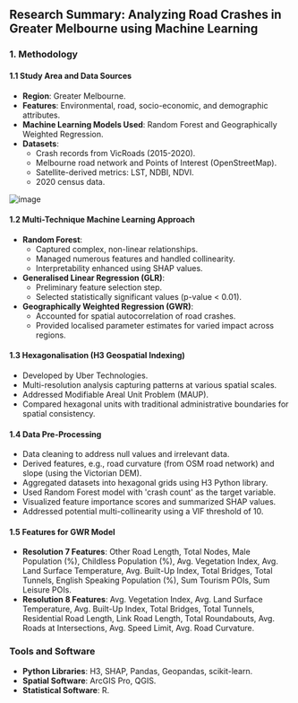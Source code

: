 ## Research Summary: Analyzing Road Crashes in Greater Melbourne using Machine Learning

### **1. Methodology**
#### **1.1 Study Area and Data Sources**
- **Region**: Greater Melbourne.
- **Features**: Environmental, road, socio-economic, and demographic attributes.
- **Machine Learning Models Used**: Random Forest and Geographically Weighted Regression.
- **Datasets**:
  - Crash records from VicRoads (2015-2020).
  - Melbourne road network and Points of Interest (OpenStreetMap).
  - Satellite-derived metrics: LST, NDBI, NDVI.
  - 2020 census data.

![image](https://github.com/chrisxj33/Capstone-Research/assets/53899548/97ccec76-043b-46e4-a836-03ea2e7a7ead)

#### **1.2 Multi-Technique Machine Learning Approach**
- **Random Forest**: 
  - Captured complex, non-linear relationships.
  - Managed numerous features and handled collinearity.
  - Interpretability enhanced using SHAP values.
- **Generalised Linear Regression (GLR)**:
  - Preliminary feature selection step.
  - Selected statistically significant values (p-value < 0.01).
- **Geographically Weighted Regression (GWR)**:
  - Accounted for spatial autocorrelation of road crashes.
  - Provided localised parameter estimates for varied impact across regions.

#### **1.3 Hexagonalisation (H3 Geospatial Indexing)**
- Developed by Uber Technologies.
- Multi-resolution analysis capturing patterns at various spatial scales.
- Addressed Modifiable Areal Unit Problem (MAUP).
- Compared hexagonal units with traditional administrative boundaries for spatial consistency.

#### **1.4 Data Pre-Processing**
- Data cleaning to address null values and irrelevant data.
- Derived features, e.g., road curvature (from OSM road network) and slope (using the Victorian DEM).
- Aggregated datasets into hexagonal grids using H3 Python library.
- Used Random Forest model with 'crash count' as the target variable.
- Visualized feature importance scores and summarized SHAP values.
- Addressed potential multi-collinearity using a VIF threshold of 10.

#### **1.5 Features for GWR Model**
- **Resolution 7 Features**: Other Road Length, Total Nodes, Male Population (%), Childless Population (%), Avg. Vegetation Index, Avg. Land Surface Temperature, Avg. Built-Up Index, Total Bridges, Total Tunnels, English Speaking Population (%), Sum Tourism POIs, Sum Leisure POIs.
- **Resolution 8 Features**: Avg. Vegetation Index, Avg. Land Surface Temperature, Avg. Built-Up Index, Total Bridges, Total Tunnels, Residential Road Length, Link Road Length, Total Roundabouts, Avg. Roads at Intersections, Avg. Speed Limit, Avg. Road Curvature.

### **Tools and Software**
- **Python Libraries**: H3, SHAP, Pandas, Geopandas, scikit-learn.
- **Spatial Software**: ArcGIS Pro, QGIS.
- **Statistical Software**: R.
